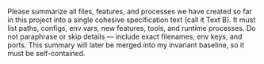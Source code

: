 Please summarize all files, features, and processes we have created so far in this project into a single cohesive specification text (call it Text B). It must list paths, configs, env vars, new features, tools, and runtime processes. Do not paraphrase or skip details — include exact filenames, env keys, and ports. This summary will later be merged into my invariant baseline, so it must be self-contained.